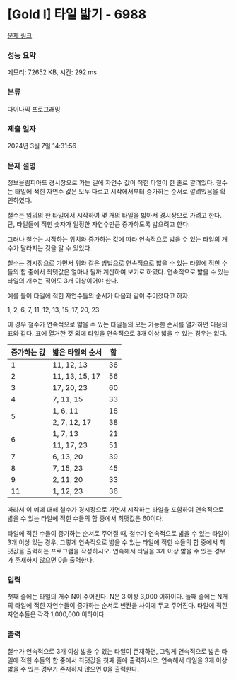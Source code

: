 # [Gold I] 타일 밟기 - 6988 

[문제 링크](https://www.acmicpc.net/problem/6988) 

### 성능 요약

메모리: 72652 KB, 시간: 292 ms

### 분류

다이나믹 프로그래밍

### 제출 일자

2024년 3월 7일 14:31:56

### 문제 설명

<p>정보올림피아드 경시장으로 가는 길에 자연수 값이 적힌 타일이 한 줄로 깔려있다. 철수는 타일에 적힌 자연수 값은 모두 다르고 시작에서부터 증가하는 순서로 깔려있음을 확인하였다.</p>

<p>철수는 임의의 한 타일에서 시작하여 몇 개의 타일을 밟아서 경시장으로 가려고 한다. 단, 타일들에 적힌 숫자가 일정한 자연수만큼 증가하도록 밟으려고 한다.</p>

<p>그러나 철수는 시작하는 위치와 증가하는 값에 따라 연속적으로 밟을 수 있는 타일의 개수가 달라지는 것을 알 수 있었다.</p>

<p>철수는 경시장으로 가면서 위와 같은 방법으로 연속적으로 밟을 수 있는 타일에 적힌 수들의 합 중에서 최댓값은 얼마나 될까 계산하여 보기로 하였다. 연속적으로 밟을 수 있는 타일의 개수는 적어도 3개 이상이어야 한다.</p>

<p>예를 들어 타일에 적힌 자연수들의 순서가 다음과 같이 주어졌다고 하자.</p>

<p>1, 2, 6, 7, 11, 12, 13, 15, 17, 20, 23</p>

<p>이 경우 철수가 연속적으로 밟을 수 있는 타일들의 모든 가능한 순서를 열거하면 다음의 표와 같다. 표에 열거한 것 외에 타일을 연속적으로 3개 이상 밟을 수 있는 경우는 없다.</p>

<table class="table table-bordered table-center-30 th-center td-middle">
	<thead>
		<tr>
			<th>증가하는 값</th>
			<th>밟은 타일의 순서</th>
			<th>합</th>
		</tr>
	</thead>
	<tbody>
		<tr>
			<td>1</td>
			<td>11, 12, 13</td>
			<td>36</td>
		</tr>
		<tr>
			<td>2</td>
			<td>11, 13, 15, 17</td>
			<td>56</td>
		</tr>
		<tr>
			<td>3</td>
			<td>17, 20, 23</td>
			<td>60</td>
		</tr>
		<tr>
			<td>4</td>
			<td>7, 11, 15</td>
			<td>33</td>
		</tr>
		<tr>
			<td rowspan="2">5</td>
			<td>1, 6, 11</td>
			<td>18</td>
		</tr>
		<tr>
			<td>2, 7, 12, 17</td>
			<td>38</td>
		</tr>
		<tr>
			<td rowspan="2">6</td>
			<td>1, 7, 13</td>
			<td>21</td>
		</tr>
		<tr>
			<td>11, 17, 23</td>
			<td>51</td>
		</tr>
		<tr>
			<td>7</td>
			<td>6, 13, 20</td>
			<td>39</td>
		</tr>
		<tr>
			<td>8</td>
			<td>7, 15, 23</td>
			<td>45</td>
		</tr>
		<tr>
			<td>9</td>
			<td>2, 11, 20</td>
			<td>33</td>
		</tr>
		<tr>
			<td>11</td>
			<td>1, 12, 23</td>
			<td>36</td>
		</tr>
	</tbody>
</table>

<p>따라서 이 예에 대해 철수가 경시장으로 가면서 시작하는 타일을 포함하여 연속적으로 밟을 수 있는 타일에 적힌 수들의 합 중에서 최댓값은 60이다.</p>

<p>타일에 적힌 수들이 증가하는 순서로 주어질 때, 철수가 연속적으로 밟을 수 있는 타일이 3개 이상 있는 경우, 그렇게 연속적으로 밟을 수 있는 타일에 적힌 수들의 합 중에서 최댓값을 출력하는 프로그램을 작성하시오. 연속해서 타일을 3개 이상 밟을 수 있는 경우가 존재하지 않으면 0을 출력한다.</p>

### 입력 

 <p>첫째 줄에는 타일의 개수 N이 주어진다. N은 3 이상 3,000 이하이다. 둘째 줄에는 N개의 타일에 적힌 자연수들이 증가하는 순서로 빈칸을 사이에 두고 주어진다. 타일에 적힌 자연수들은 각각 1,000,000 이하이다.</p>

### 출력 

 <p>철수가 연속적으로 3개 이상 밟을 수 있는 타일이 존재하면, 그렇게 연속적으로 밟은 타일에 적힌 수들의 합 중에서 최댓값을 첫째 줄에 출력하시오. 연속해서 타일을 3개 이상 밟을 수 있는 경우가 존재하지 않으면 0을 출력한다.</p>

